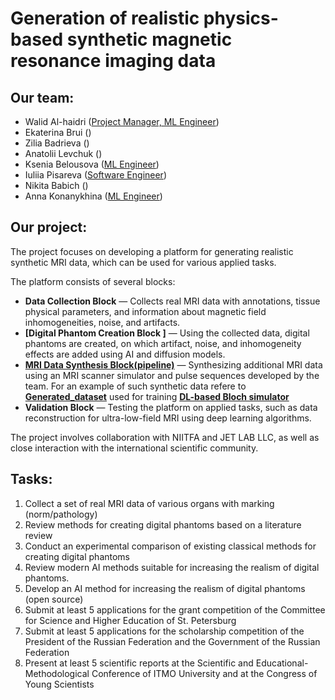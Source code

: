 # Generation of realistic physics-based synthetic magnetic resonance imaging data

## Our team:
- Walid Al-haidri ([Project Manager, ML Engineer]())
- Ekaterina Brui ([]())
- Zilia Badrieva ([]())
- Anatolii Levchuk ([](https://github.com/LeTond))
- Ksenia Belousova ([ML Engineer](https://github.com/Kseniyabel))
- Iuliia Pisareva ([Software Engineer](https://github.com/zi2p))
- Nikita Babich ([](https://github.com/spacexerq))
- Anna Konanykhina ([ML Engineer]())

## Our project:
The project focuses on developing a platform for generating realistic synthetic MRI data, which can be used for various applied tasks. 

The platform consists of several blocks:

- **Data Collection Block** — Collects real MRI data with annotations, tissue physical parameters, and information about magnetic field inhomogeneities, noise, and artifacts.
- **[Digital Phantom Creation Block ]** — Using the collected data, digital phantoms are created, on which artifact, noise, and inhomogeneity effects are added using AI and diffusion models.
- **[MRI Data Synthesis Block(pipeline)](https://github.com/MRI-algorithms-and-methods/Scientific-research-in-the-field-of-artificial-intelligence/tree/main/pipeline)** — Synthesizing additional MRI data using an MRI scanner simulator and pulse sequences developed by the team. For  an example of such synthetic data refere to **[Generated_dataset](https://github.com/MRI-algorithms-and-methods/Scientific-research-in-the-field-of-artificial-intelligence/tree/main/Generated_dataset)** used for training **[DL-based  Bloch simulator](https://github.com/MRI-algorithms-and-methods/Scientific-research-in-the-field-of-artificial-intelligence/tree/main/DL-based_Bloch_simulator)**
- **Validation Block** — Testing the platform on applied tasks, such as data reconstruction for ultra-low-field MRI using deep learning algorithms.

The project involves collaboration with NIITFA and JET LAB LLC, as well as close interaction with the international scientific community.

## Tasks:

1. Collect a set of real MRI data of various organs with marking (norm/pathology)
2. Review methods for creating digital phantoms based on a literature review
3. Conduct an experimental comparison of existing classical methods for creating digital phantoms
4. Review modern AI methods suitable for increasing the realism of digital phantoms.
5. Develop an AI method for increasing the realism of digital phantoms (open source)
6. Submit at least 5 applications for the grant competition of the Committee for Science and Higher Education of St. Petersburg
7. Submit at least 5 applications for the scholarship competition of the President of the Russian Federation and the Government of the Russian Federation
8. Present at least 5 scientific reports at the Scientific and Educational-Methodological Conference of ITMO University and at the Congress of Young Scientists
